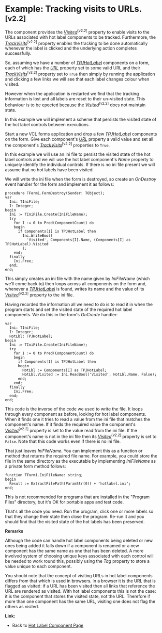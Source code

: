 # Example: Tracking visits to URLs.<sup>[v2.2]</sup> #

The component provides the _[Visited](TPJHotLabelVisited.md)_<sup>[v2.2]</sup> property to enable visits to the URLs associated with hot label components to be tracked. Furthermore, the _[TrackVisits](TPJHotLabelTrackVisits.md)_<sup>[v2.2]</sup> property enables the tracking to be done automatically whenever the label is clicked and the underlying action completes successfully.

So, assuming we have a number of _[TPJHotLabel](TPJHotLabel.md)_ components on a form, each of which has the _[URL](TPJHotLabelURL.md)_ property set to some valid URL and their _[TrackVisits](TPJHotLabelTrackVisits.md)_<sup>[v2.2]</sup> property set to `True` then simply by running the application and clicking a few links we will see that each label changes colour when visited.

However when the application is restarted we find that the tracking information is lost and all labels are reset to their un-visited state. This behaviour is to be epected because the _[Visited](TPJHotLabelVisited.md)_<sup>[v2.2]</sup> does not maintain state.

In this example we will implement a scheme that persists the visited state of the hot label controls between executions.

Start a new VCL forms application and drop a few _[TPJHotLabel](TPJHotLabel.md)_ components on the form. Give each component's _[URL](TPJHotLabelURL.md)_ property a valid value and set all the component's _[TrackVisits](TPJHotLabelTrackVisits.md)_<sup>[v2.2]</sup> properties to `True`.

In this example we will use an ini file to persist the visited state of the hot label controls and we will use the hot label component's _Name_ property to uniquely identify the individual controls. If there is no ini file present we will assume that no hot labels have been visited.

We will write the ini file when the form is destroyed, so create an _OnDestroy_ event handler for the form and implement it as follows:

```
procedure TForm1.FormDestroy(Sender: TObject);
var
  Ini: TIniFile;
  I: Integer;
begin
  Ini := TIniFile.Create(IniFileName);
  try
    for I := 0 to Pred(ComponentCount) do
    begin
      if Components[I] is TPJHotLabel then
        Ini.WriteBool(
          'Visited', Components[I].Name, (Components[I] as TPJHotLabel).Visited
        );
    end;
  finally
    Ini.Free;
  end;
end;
```

This simply creates an ini file with the name given by _IniFileName_ (which we'll come back to) then loops across all components on the form and, whenever a _[TPJHotLabel](TPJHotLabel.md)_ is found, writes its name and the value of its _[Visited](TPJHotLabelVisited.md)_<sup>[v2.2]</sup> property to the ini file.

Having recorded the information all we need to do is to read it in when the program starts and set the visited state of the required hot label components. We do this in the form's _OnCreate_ handler:

```
var
  Ini: TIniFile;
  I: Integer;
  HotLbl: TPJHotLabel;
begin
  Ini := TIniFile.Create(IniFileName);
  try
    for I := 0 to Pred(ComponentCount) do
    begin
      if Components[I] is TPJHotLabel then
      begin
        HotLbl := Components[I] as TPJHotLabel;
        HotLbl.Visited := Ini.ReadBool('Visited', HotLbl.Name, False);
      end;
    end;
  finally
    Ini.Free;
  end;
end;
```

This code is the inverse of the code we used to write the file. It loops through every component as before, looking for hot label components. When it finds one it tries to read a value from the ini file that matches the component's name. If it finds the required value the component's _[Visited](TPJHotLabelVisited.md)_<sup>[v2.2]</sup> property is set to the value read from the ini file. If the component's name is not in the ini file then its _[Visited](TPJHotLabelVisited.md)_<sup>[v2.2]</sup> property is set to `False`. Note that this code works even if there is no ini file.

That just leaves _IniFileName_. You can implement this as a function or method that returns the required file name. For example, you could store the file in the same directory as the executable by implementing _IniFileName_ as a private form method follows:

```
function TForm1.IniFileName: string;
begin
  Result := ExtractFilePath(ParamStr(0)) + 'hotlabel.ini';
end;
```

This is not recommended for programs that are installed in the "Program Files" directory, but it's OK for portable apps and test code.

That's all the code you need. Run the program, click one or more labels so that they change their state then close the program. Re-run it and you should find that the visited state of the hot labels has been preserved.

**Remarks**

Although the code can handle hot label components being deleted or new ones being added it falls down if a component is renamed or a new component has the same name as one that has been deleted. A more involved system of choosing unique keys associated with each control will be needed to work round this, possibly using the _Tag_ property to store a value unique to each component.

You should note that the concept of visiting URLs in hot label components differs from that which is used in browsers. In a browser it is the URL that is flagged as visited: if a URL has been visited then all links that reference the URL are rendered as visited. With hot label components this is not the case: it is the component that stores the visited state, not the URL. Therefore if more than one component has the same URL, visiting one does not flag the others as visited.

**Link:**

  * Back to [Hot Label Component Page](HotLabelComponent.md)